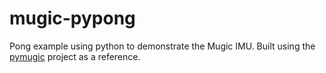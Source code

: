 # mugic-pypong
Pong example using python to demonstrate the Mugic IMU.
Built using the [pymugic](https://github.com/amiguet/pymugic/tree/main) project as a reference.
